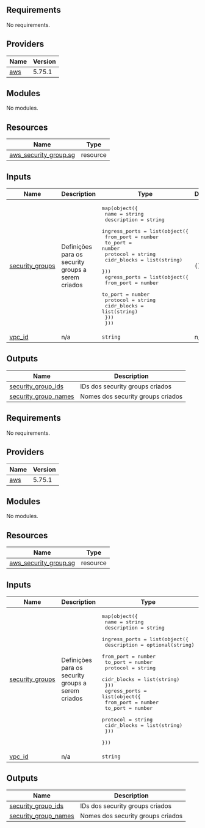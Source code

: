 ## Requirements

No requirements.

## Providers

| Name | Version |
|------|---------|
| <a name="provider_aws"></a> [aws](#provider\_aws) | 5.75.1 |

## Modules

No modules.

## Resources

| Name | Type |
|------|------|
| [aws_security_group.sg](https://registry.terraform.io/providers/hashicorp/aws/latest/docs/resources/security_group) | resource |

## Inputs

| Name | Description | Type | Default | Required |
|------|-------------|------|---------|:--------:|
| <a name="input_security_groups"></a> [security\_groups](#input\_security\_groups) | Definições para os security groups a serem criados | <pre>map(object({<br/>    name        = string<br/>    description = string<br/>    ingress_ports = list(object({<br/>      from_port   = number<br/>      to_port     = number<br/>      protocol    = string<br/>      cidr_blocks = list(string)<br/>    }))<br/>    egress_ports = list(object({<br/>      from_port   = number<br/>      to_port     = number<br/>      protocol    = string<br/>      cidr_blocks = list(string)<br/>    }))<br/>  }))</pre> | `{}` | no |
| <a name="input_vpc_id"></a> [vpc\_id](#input\_vpc\_id) | n/a | `string` | n/a | yes |

## Outputs

| Name | Description |
|------|-------------|
| <a name="output_security_group_ids"></a> [security\_group\_ids](#output\_security\_group\_ids) | IDs dos security groups criados |
| <a name="output_security_group_names"></a> [security\_group\_names](#output\_security\_group\_names) | Nomes dos security groups criados |

<!-- BEGIN_TF_DOCS -->
## Requirements

No requirements.

## Providers

| Name | Version |
|------|---------|
| <a name="provider_aws"></a> [aws](#provider\_aws) | 5.75.1 |

## Modules

No modules.

## Resources

| Name | Type |
|------|------|
| [aws_security_group.sg](https://registry.terraform.io/providers/hashicorp/aws/latest/docs/resources/security_group) | resource |

## Inputs

| Name | Description | Type | Default | Required |
|------|-------------|------|---------|:--------:|
| <a name="input_security_groups"></a> [security\_groups](#input\_security\_groups) | Definições para os security groups a serem criados | <pre>map(object({<br/>    name        = string<br/>    description = string<br/>    ingress_ports = list(object({<br/>      description = optional(string)<br/>      from_port   = number<br/>      to_port     = number<br/>      protocol    = string<br/>      cidr_blocks = list(string)<br/>    }))<br/>    egress_ports = list(object({<br/>      from_port   = number<br/>      to_port     = number<br/>      protocol    = string<br/>      cidr_blocks = list(string)<br/>    }))<br/>  }))</pre> | `{}` | no |
| <a name="input_vpc_id"></a> [vpc\_id](#input\_vpc\_id) | n/a | `string` | n/a | yes |

## Outputs

| Name | Description |
|------|-------------|
| <a name="output_security_group_ids"></a> [security\_group\_ids](#output\_security\_group\_ids) | IDs dos security groups criados |
| <a name="output_security_group_names"></a> [security\_group\_names](#output\_security\_group\_names) | Nomes dos security groups criados |
<!-- END_TF_DOCS -->